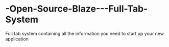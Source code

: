 # -Open-Source-Blaze---Full-Tab-System
Full tab system containing all the information you need to start up your new application

